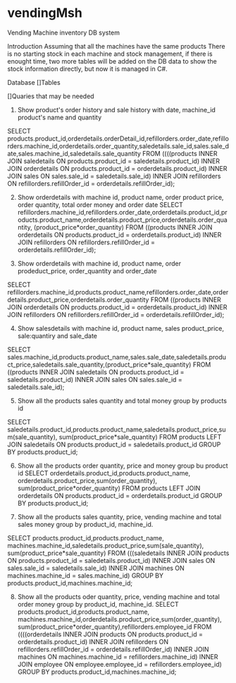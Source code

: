 # vendingMsh
Vending Machine inventory DB system

Introduction
Assuming that all the machines have the same products
There is no starting stock in each machine and stock management, if there is enought time, two more tables will be added on the DB data to show the stock information directly, but now it is managed in C#. 

Database
[]Tables

[]Quaries that may be needed
1. Show product's order history and sale history with date, machine_id product's name and quantity 

SELECT products.product_id,orderdetails.orderDetail_id,refillorders.order_date,refillorders.machine_id,orderdetails.order_quantity,saledetails.sale_id,sales.sale_date,sales.machine_id,saledetails.sale_quantity 
FROM ((((products 
INNER JOIN saledetails ON products.product_id = saledetails.product_id)
INNER JOIN orderdetails ON products.product_id = orderdetails.product_id)
INNER JOIN sales ON sales.sale_id = saledetails.sale_id)
INNER JOIN refillorders ON refillorders.refillOrder_id = orderdetails.refillOrder_id);


2. Show orderdetails with machine id, product name, order product price, order quantity, total order money and order date
SELECT refillorders.machine_id,refillorders.order_date,orderdetails.product_id,products.product_name,orderdetails.product_price,orderdetails.order_quantity, (product_price*order_quantity)
FROM ((products 
INNER JOIN orderdetails ON products.product_id = orderdetails.product_id)
INNER JOIN refillorders ON refillorders.refillOrder_id = orderdetails.refillOrder_id);


3. Show orderdetails with machine id, product name, order prodeduct_price, order_quantity and order_date

SELECT refillorders.machine_id,products.product_name,refillorders.order_date,orderdetails.product_price,orderdetails.order_quantity
FROM ((products 
INNER JOIN orderdetails ON products.product_id = orderdetails.product_id)
INNER JOIN refillorders ON refillorders.refillOrder_id = orderdetails.refillOrder_id);

4. Show salesdetails with machine id, product name, sales product_price, sale:quantiry and sale_date

SELECT sales.machine_id,products.product_name,sales.sale_date,saledetails.product_price,saledetails.sale_quantity,(product_price*sale_quantity)
FROM ((products 
INNER JOIN saledetails ON products.product_id = saledetails.product_id)
INNER JOIN sales ON sales.sale_id = saledetails.sale_id);


5. Show all the products sales quantity and total money group by products id

SELECT saledetails.product_id,products.product_name,saledetails.product_price,sum(sale_quantity), sum(product_price*sale_quantity) 
FROM products 
LEFT JOIN saledetails ON products.product_id = saledetails.product_id
GROUP BY products.product_id;

6. Show all the products order quantity, price and money group bu product id
SELECT orderdetails.product_id,products.product_name, orderdetails.product_price,sum(order_quantity), sum(product_price*order_quantity) 
FROM products 
LEFT JOIN orderdetails ON products.product_id = orderdetails.product_id
GROUP BY products.product_id;


7. Show all the products sales quantity, price, vending machine and total sales money group by product_id, machine_id. 

SELECT products.product_id,products.product_name, machines.machine_id,saledetails.product_price,sum(sale_quantity), sum(product_price*sale_quantity) 
FROM (((saledetails 
INNER JOIN products ON products.product_id = saledetails.product_id) 
INNER JOIN sales ON sales.sale_id = saledetails.sale_id)
INNER JOIN machines ON machines.machine_id = sales.machine_id) 
GROUP BY products.product_id,machines.machine_id;


8. Show all the products oder quantity, price, vending machine and total order money group by product_id, machine_id. 
SELECT products.product_id,products.product_name, machines.machine_id,orderdetails.product_price,sum(order_quantity), sum(product_price*order_quantity),refillorders.employee_id 
FROM ((((orderdetails 
INNER JOIN products ON products.product_id = orderdetails.product_id) 
INNER JOIN refillorders ON refillorders.refillOrder_id = orderdetails.refillOrder_id)
INNER JOIN machines ON machines.machine_id = refillorders.machine_id)
INNER JOIN employee ON employee.employee_id = refillorders.employee_id)
GROUP BY products.product_id,machines.machine_id;


